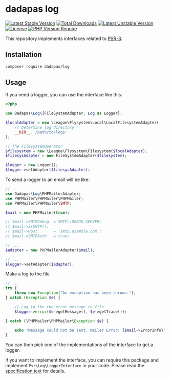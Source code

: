 dadapas log
=======

[![Latest Stable Version](http://poser.pugx.org/dadapas/log/v)](https://packagist.org/packages/dadapas/log) [![Total Downloads](http://poser.pugx.org/dadapas/log/downloads)](https://packagist.org/packages/dadapas/log) [![Latest Unstable Version](http://poser.pugx.org/dadapas/log/v/unstable)](https://packagist.org/packages/dadapas/log) [![License](http://poser.pugx.org/dadapas/log/license)](https://packagist.org/packages/dadapas/log) [![PHP Version Require](http://poser.pugx.org/dadapas/log/require/php)](https://packagist.org/packages/dadapas/log)

This repository implements interfaces related to
[PSR-3](https://github.com/php-fig/fig-standards/blob/master/accepted/PSR-3-logger-interface.md).

Installation
------------

```bash
composer require dadapas/log
```

Usage
-----

If you need a logger, you can use the interface like this:

```php
<?php

use Dadapas\Log\{FileSystemAdapter, Log as Logger};

$localAdapter = new \League\Flysystem\Local\LocalFilesystemAdapter(
    // Determine log directory
    __DIR__.'/path/to/logs'
);

// The FilesystemOperator
$filesystem = new \League\Flysystem\Filesystem($localAdapter);
$filesysAdapter = new FileSystemAdapter($filesystem);

$logger = new Logger();
$logger->setAdapter($filesysAdapter);
```
To send a logger to an email will be like:

```php
// ...
use Dadapas\Log\PHPMailerAdapter;
use PHPMailer\PHPMailer\PHPMailer;
use PHPMailer\PHPMailer\SMTP;

$mail = new PHPMailer(true);

// $mail->SMTPDebug  = SMTP::DEBUG_SERVER;
// $mail->isSMTP();
// $mail->Host       = 'smtp.example.com';
// $mail->SMTPAuth   = true;

// ...
$adapter = new PHPMailerAdapter($mail);

// ...
$logger->setAdapter($adapter);
```

Make a log to the file
```php
// ...
try {
    throw new Exception("An exception has been thrown.");
} catch (Exception $e) {

    // Log to the the error message to file
    $logger->error($e->getMessage(), $e->getTrace());

} catch (\PHPMailer\PHPMailer\Exception $e) {

    echo "Message could not be sent. Mailer Error: {$mail->ErrorInfo}";
}
```

You can then pick one of the implementations of the interface to get a logger.

If you want to implement the interface, you can require this package and
implement `Psr\Log\LoggerInterface` in your code. Please read the
[specification text](https://github.com/php-fig/fig-standards/blob/master/accepted/PSR-3-logger-interface.md)
for details.
